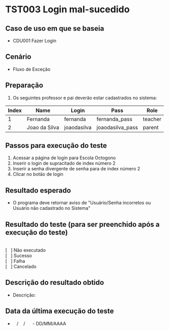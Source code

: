 # TST003 Login mal-sucedido 

## Caso de uso em que se baseia
- CDU001 Fazer Login

## Cenário
- Fluxo de Exceção

## Preparação
1. Os seguintes professor e pai deverão estar cadastrados no sistema:

| Index | Name | Login | Pass | Role |
|-------|------|-------|-------|-------|
|   1   | Fernanda | fernanda | fernanda_pass | teacher |
|   2   | Joao da Silva | joaodasilva | joaodasilva_pass | parent |

## Passos para execução do teste
1. Acessar a página de login para Escola Octogono
2. Inserir o login de supracitado de index número 2
3. Inserir a senha divergente de senha para de index número 2
4. Clicar no botão de login

## Resultado esperado
- O programa deve retornar aviso de "Usuário/Senha incorretos ou Usuário não cadastrado no Sistema"

## Resultado do teste (para ser preenchido após a execução do teste)
<br>
[&nbsp;&nbsp;&nbsp;] Não executado
<br>
[&nbsp;&nbsp;&nbsp;] Sucesso
<br>
[&nbsp;&nbsp;&nbsp;] Falha
<br>
[&nbsp;&nbsp;&nbsp;] Cancelado

## Descrição do resultado obtido
- Descrição: 

## Data da última execução do teste
-  &nbsp;&nbsp; / &nbsp;&nbsp; / &nbsp;&nbsp;&nbsp;&nbsp; - DD/MM/AAAA
